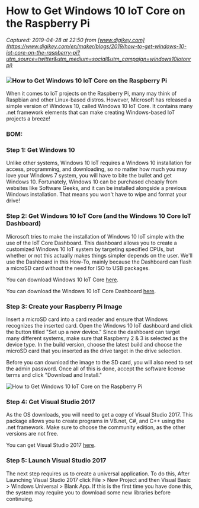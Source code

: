 # How to Get Windows 10 IoT Core on the Raspberry Pi

_Captured: 2019-04-28 at 22:50 from [www.digikey.com](https://www.digikey.com/en/maker/blogs/2019/how-to-get-windows-10-iot-core-on-the-raspberry-pi?utm_source=twitter&utm_medium=social&utm_campaign=windows10iotonrpi)_

### ![How to Get Windows 10 IoT Core on the Raspberry Pi](https://www.digikey.com/-/media/MakerIO/Images/blogs/2019/How%20to%20Get%20Windows%2010%20IoT%20Core%20on%20the%20Raspberry%20Pi/Featured-image.jpg?la=en&ts=651d9512-3919-440f-9e9b-aacba0769479)

When it comes to IoT projects on the Raspberry Pi, many may think of Raspbian and other Linux-based distros. However, Microsoft has released a simple version of Windows 10, called Windows 10 IoT Core. It contains many .net framework elements that can make creating Windows-based IoT projects a breeze!

### BOM:

### Step 1: Get Windows 10

Unlike other systems, Windows 10 IoT requires a Windows 10 installation for access, programming, and downloading, so no matter how much you may love your Windows 7 system, you will have to bite the bullet and get Windows 10. Fortunately, Windows 10 can be purchased cheaply from websites like Software Geeks, and it can be installed alongside a previous Windows installation. That means you won't have to wipe and format your drive!

### Step 2: Get Windows 10 IoT Core (and the Windows 10 Core IoT Dashboard)

Microsoft tries to make the installation of Windows 10 IoT simple with the use of the IoT Core Dashboard. This dashboard allows you to create a customized Windows 10 IoT system by targeting specified CPUs, but whether or not this actually makes things simpler depends on the user. We'll use the Dashboard in this How-To, mainly because the Dashboard can flash a microSD card without the need for ISO to USB packages.

You can download Windows 10 IoT Core [here](https://docs.microsoft.com/en-us/windows/iot-core/downloads).

You can download the Windows 10 IoT Core Dashboard [here](https://docs.microsoft.com/en-us/windows/iot-core/downloads).

### Step 3: Create your Raspberry Pi Image

Insert a microSD card into a card reader and ensure that Windows recognizes the inserted card. Open the Windows 10 IoT dashboard and click the button titled "Set up a new device." Since the dashboard can target many different systems, make sure that Raspberry 2 & 3 is selected as the device type. In the build version, choose the latest build and choose the microSD card that you inserted as the drive target in the drive selection.

Before you can download the image to the SD card, you will also need to set the admin password. Once all of this is done, accept the software license terms and click "Download and Install."

![How to Get Windows 10 IoT Core on the Raspberry Pi](https://www.digikey.com/-/media/MakerIO/Images/blogs/2019/How%20to%20Get%20Windows%2010%20IoT%20Core%20on%20the%20Raspberry%20Pi/1_Create.jpg?ts=df69d9cb-5983-4a8f-8c9b-86d315a7510b&la=en-US)

### Step 4: Get Visual Studio 2017

As the OS downloads, you will need to get a copy of Visual Studio 2017. This package allows you to create programs in VB.net, C#, and C++ using the .net framework. Make sure to choose the community edition, as the other versions are not free.

You can get Visual Studio 2017 [here](https://visualstudio.microsoft.com/downloads/).

### Step 5: Launch Visual Studio 2017

The next step requires us to create a universal application. To do this, After Launching Visual Studio 2017 click File > New Project and then Visual Basic > Windows Universal > Blank App. If this is the first time you have done this, the system may require you to download some new libraries before continuing.
